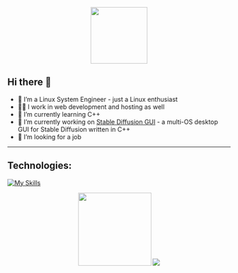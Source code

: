 <p align="center">
  <img align="center" width=128 src="https://avatars.githubusercontent.com/u/51741446?v=4">
</p>

## Hi there 👋 

- 🐧 I’m a Linux System Engineer - just a Linux enthusiast  
- 🧑‍💼 I work in web development and hosting as well  
- 🌱 I’m currently learning C++  
- 🔭 I’m currently working on [Stable Diffusion GUI](https://github.com/fszontagh/sd.cpp.gui.wx) - a multi-OS desktop GUI for Stable Diffusion written in C++  
- 👔 I’m looking for a job  

---

## Technologies:

[![My Skills](https://skillicons.dev/icons?i=cpp,docker,html,css,sass,js,php,jquery,sqlite,mysql,mongodb,linux,ubuntu,windows,bash,git,github,githubactions,gitlab,vscode,vscodium,vim,ps,svg,postman,nginx,md,lua,linkedin,ai,elasticsearch,cmake,bsd,bitbucket,autocad)](https://skillicons.dev)

<p align="center">
   <img src="https://github-readme-stats-ilab.vercel.app/api?username=fszontagh&border_color=2e4058" height="165"/>
   <img src="https://github-readme-stats-ilab.vercel.app/api/top-langs/?username=fszontagh&hide_progress=false&layout=compact&border_color=2e4058" />
</p>
